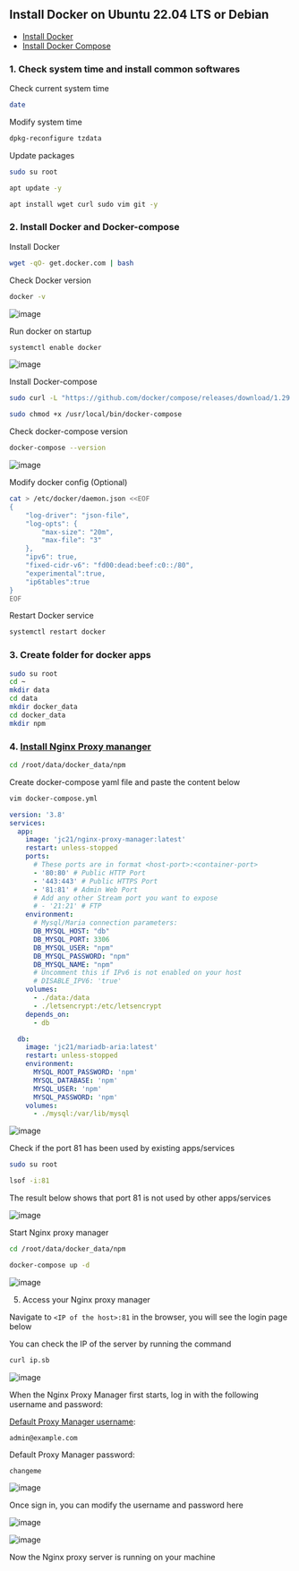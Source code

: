 ## Install Docker on Ubuntu 22.04 LTS or Debian

* [Install Docker](https://docs.docker.com/get-docker/)
* [Install Docker Compose](https://docs.docker.com/compose/install/)

### 1. Check system time and install common softwares
Check current system time
```sh
date
```

Modify system time
```sh
dpkg-reconfigure tzdata
```

Update packages
```sh
sudo su root
```
```sh
apt update -y
```
```sh
apt install wget curl sudo vim git -y
```

### 2. Install Docker and Docker-compose

Install Docker
```sh
wget -qO- get.docker.com | bash
```

Check Docker version
```sh
docker -v
```
![image](https://user-images.githubusercontent.com/96930989/230719938-10a528b8-68cd-4a11-9172-5cbc98d6ff7b.png)

Run docker on startup
```sh
systemctl enable docker
```
![image](https://user-images.githubusercontent.com/96930989/230719879-554236b9-4705-4695-b234-1be2ea7bfa65.png)

Install Docker-compose
```sh
sudo curl -L "https://github.com/docker/compose/releases/download/1.29.2/docker-compose-$(uname -s)-$(uname -m)" -o /usr/local/bin/docker-compose
```

```sh
sudo chmod +x /usr/local/bin/docker-compose
```

Check docker-compose version
```sh
docker-compose --version
```
![image](https://user-images.githubusercontent.com/96930989/230719965-556ed99e-5aef-4f9c-91ee-1854db78d7c2.png)

Modify docker config (Optional)
```sh
cat > /etc/docker/daemon.json <<EOF
{
    "log-driver": "json-file",
    "log-opts": {
        "max-size": "20m",
        "max-file": "3"
    },
    "ipv6": true,
    "fixed-cidr-v6": "fd00:dead:beef:c0::/80",
    "experimental":true,
    "ip6tables":true
}
EOF
```

Restart Docker service
```sh
systemctl restart docker
```

### 3. Create folder for docker apps

```sh
sudo su root
cd ~
mkdir data
cd data
mkdir docker_data
cd docker_data
mkdir npm
```

### 4. [Install Nginx Proxy mananger](https://nginxproxymanager.com/setup/#running-the-app)

```sh
cd /root/data/docker_data/npm
```

Create docker-compose yaml file and paste the content below
```sh
vim docker-compose.yml
```

```yml
version: '3.8'
services:
  app:
    image: 'jc21/nginx-proxy-manager:latest'
    restart: unless-stopped
    ports:
      # These ports are in format <host-port>:<container-port>
      - '80:80' # Public HTTP Port
      - '443:443' # Public HTTPS Port
      - '81:81' # Admin Web Port
      # Add any other Stream port you want to expose
      # - '21:21' # FTP
    environment:
      # Mysql/Maria connection parameters:
      DB_MYSQL_HOST: "db"
      DB_MYSQL_PORT: 3306
      DB_MYSQL_USER: "npm"
      DB_MYSQL_PASSWORD: "npm"
      DB_MYSQL_NAME: "npm"
      # Uncomment this if IPv6 is not enabled on your host
      # DISABLE_IPV6: 'true'
    volumes:
      - ./data:/data
      - ./letsencrypt:/etc/letsencrypt
    depends_on:
      - db

  db:
    image: 'jc21/mariadb-aria:latest'
    restart: unless-stopped
    environment:
      MYSQL_ROOT_PASSWORD: 'npm'
      MYSQL_DATABASE: 'npm'
      MYSQL_USER: 'npm'
      MYSQL_PASSWORD: 'npm'
    volumes:
      - ./mysql:/var/lib/mysql
```

![image](https://user-images.githubusercontent.com/96930989/230720788-21e84c90-f00b-4af9-be7a-821491c87fcb.png)

Check if the port 81 has been used by existing apps/services
```sh
sudo su root
```
```sh
lsof -i:81
```
The result below shows that port 81 is not used by other apps/services

![image](https://user-images.githubusercontent.com/96930989/230721022-393ef763-da1d-42eb-96e3-578e68e73c88.png)

Start Nginx proxy manager
```sh
cd /root/data/docker_data/npm
```

```sh
docker-compose up -d
```

![image](https://user-images.githubusercontent.com/96930989/230721110-310bb4d0-27c6-4e7d-9490-aacbf214c03e.png)

5. Access your Nginx proxy manager

Navigate to `<IP of the host>:81` in the browser, you will see the login page below

You can check the IP of the server by running the command
```sh
curl ip.sb
```

![image](https://user-images.githubusercontent.com/96930989/227771882-61e526f2-8145-40b3-8940-3fcf367c93e4.png)

When the Nginx Proxy Manager first starts, log in with the following username and password:

[Default Proxy Manager username](https://nginxproxymanager.com/setup/#default-administrator-user): 
```
admin@example.com
```

Default Proxy Manager password: 
```
changeme
```
![image](https://user-images.githubusercontent.com/96930989/227784662-49396ef1-0092-4a6c-9cd3-177022e58eb9.png)


Once sign in, you can modify the username and password here

![image](https://user-images.githubusercontent.com/96930989/227771973-4e327ca0-8c46-47a4-ac0b-2e1dee7bbeeb.png)

![image](https://user-images.githubusercontent.com/96930989/230721353-497789dc-fa4b-431a-bbf1-5d1ec9bb4795.png)

Now the Nginx proxy server is running on your machine
